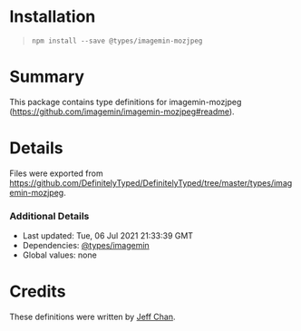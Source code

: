# Installation
> `npm install --save @types/imagemin-mozjpeg`

# Summary
This package contains type definitions for imagemin-mozjpeg (https://github.com/imagemin/imagemin-mozjpeg#readme).

# Details
Files were exported from https://github.com/DefinitelyTyped/DefinitelyTyped/tree/master/types/imagemin-mozjpeg.

### Additional Details
 * Last updated: Tue, 06 Jul 2021 21:33:39 GMT
 * Dependencies: [@types/imagemin](https://npmjs.com/package/@types/imagemin)
 * Global values: none

# Credits
These definitions were written by [Jeff Chan](https://github.com/hkjeffchan).
